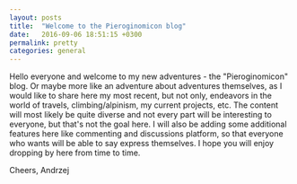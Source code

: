 ```yaml
---
layout: posts
title:  "Welcome to the Pieroginomicon blog"
date:   2016-09-06 18:51:15 +0300
permalink: pretty
categories: general
---
```


Hello everyone and welcome to my new adventures - the "Pieroginomicon" blog. Or maybe more like an adventure about adventures themselves, as I would like to share here my most recent, but not only, endeavors in the world of travels, climbing/alpinism, my current projects, etc. The content will most likely be quite diverse and not every part will be interesting to everyone, but that's not the goal here. I will also be adding some additional features here like commenting and discussions platform, so that everyone who wants will be able to say express themselves. I hope you will enjoy dropping by here from time to time.

Cheers,
Andrzej